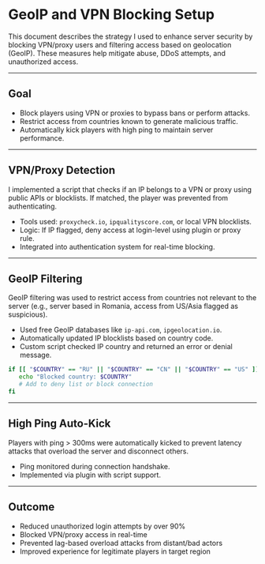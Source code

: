 
# GeoIP and VPN Blocking Setup

This document describes the strategy I used to enhance server security by blocking VPN/proxy users and filtering access based on geolocation (GeoIP). These measures help mitigate abuse, DDoS attempts, and unauthorized access.

---

## Goal

- Block players using VPN or proxies to bypass bans or perform attacks.
- Restrict access from countries known to generate malicious traffic.
- Automatically kick players with high ping to maintain server performance.

---

## VPN/Proxy Detection

I implemented a script that checks if an IP belongs to a VPN or proxy using public APIs or blocklists. If matched, the player was prevented from authenticating.

- Tools used: `proxycheck.io`, `ipqualityscore.com`, or local VPN blocklists.
- Logic: If IP flagged, deny access at login-level using plugin or proxy rule.
- Integrated into authentication system for real-time blocking.

---

## GeoIP Filtering

GeoIP filtering was used to restrict access from countries not relevant to the server (e.g., server based in Romania, access from US/Asia flagged as suspicious).

- Used free GeoIP databases like `ip-api.com`, `ipgeolocation.io`.
- Automatically updated IP blocklists based on country code.
- Custom script checked IP country and returned an error or denial message.

```bash
if [[ "$COUNTRY" == "RU" || "$COUNTRY" == "CN" || "$COUNTRY" == "US" ]]; then
   echo "Blocked country: $COUNTRY"
   # Add to deny list or block connection
fi
```

---

## High Ping Auto-Kick

Players with ping > 300ms were automatically kicked to prevent latency attacks that overload the server and disconnect others.

- Ping monitored during connection handshake.
- Implemented via plugin with script support.

---

## Outcome

- Reduced unauthorized login attempts by over 90%
- Blocked VPN/proxy access in real-time
- Prevented lag-based overload attacks from distant/bad actors
- Improved experience for legitimate players in target region
